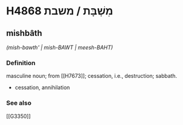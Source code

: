 # H4868 מִשְׁבָּת / משבת

## mishbâth

_(mish-bawth' | mish-BAWT | meesh-BAHT)_

### Definition

masculine noun; from [[H7673]]; cessation, i.e., destruction; sabbath.

- cessation, annihilation
### See also

[[G3350]]

